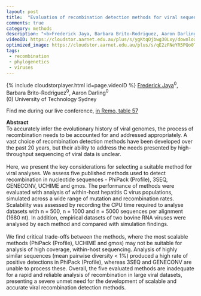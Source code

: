 ```yaml
---
layout: post
title:  "Evaluation of recombination detection methods for viral sequence analysis"
comments: true
category: methods
description: "<b>Frederick Jaya, Barbara Brito-Rodriguez, Aaron Darling</b><br/>To accurately infer the evolutionary history of vi..."
videoID: https://cloudstor.aarnet.edu.au/plus/s/ygKtqOjbwg30Lxy/download
optimized_image: https://cloudstor.aarnet.edu.au/plus/s/qE2zFNeYR5PQo0T/download
tags:
 - recombination
 - phylogenetics
 - viruses
---
```

{% include cloudstorplayer.html id=page.videoID %}
<u>Frederick Jaya</u><sup>0</sup>, Barbara Brito-Rodriguez<sup>0</sup>, Aaron Darling<sup>0</sup><br/>
\(0\) University of Technology Sydney

Find me during our live conference, [in Remo, table 57](https://remo.co)

<b>Abstract</b><br/>
To accurately infer the evolutionary history of viral genomes, the process of recombination needs to be accounted for and addressed appropriately. A vast choice of recombination detection methods have been developed over the past 20 years, but their ability to address the needs presented by high-throughput sequencing of viral data is unclear. <br/><br/>Here, we present the key considerations for selecting a suitable method for viral analyses. We assess five published methods used to detect recombination in nucleotide sequences - PhiPack \(Profile\), 3SEQ, GENECONV, UCHIME and gmos. The performance of methods were evaluated with analysis of within-host hepatitis C virus populations, simulated across a wide range of mutation and recombination rates. Scalability was assessed by recording the CPU time required to analyse datasets with n = 500, n = 1000 and n = 5000 sequences per alignment \(1680 nt\). In addition, empirical datasets of two bovine RNA viruses were analysed by each method and compared with simulation findings.<br/><br/>We find critical trade-offs between the methods, where the most scalable methods \(PhiPack \(Profile\), UCHIME and gmos\) may not be suitable for analysis of high coverage, within-host sequencing. Analysis of highly similar sequences \(mean pairwise diversity &lt; 1%\)  produced a high rate of positive detections in PhiPack \(Profile\), whereas 3SEQ and GENECONV are unable to process these. Overall, the five evaluated methods are inadequate for a rapid and reliable analysis of recombination in large viral datasets, presenting a severe unmet need for the development of scalable and accurate viral recombination detection methods.<br/>
